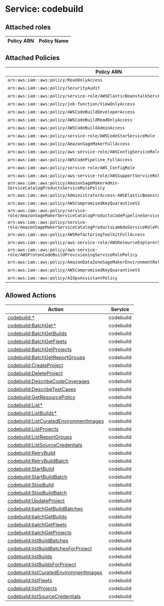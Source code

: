 # Service: codebuild

## Attached roles

| Policy ARN | Policy Name |
|------------|-------------|
## Attached Policies

| Policy ARN | Policy Name |
|------------|-------------|
| `arn:aws:iam::aws:policy/ReadOnlyAccess` | [ReadOnlyAccess](../policies.md#readonlyaccess) |
| `arn:aws:iam::aws:policy/SecurityAudit` | [SecurityAudit](../policies.md#securityaudit) |
| `arn:aws:iam::aws:policy/service-role/AWSElasticBeanstalkService` | [AWSElasticBeanstalkService](../policies.md#awselasticbeanstalkservice) |
| `arn:aws:iam::aws:policy/job-function/ViewOnlyAccess` | [ViewOnlyAccess](../policies.md#viewonlyaccess) |
| `arn:aws:iam::aws:policy/AWSCodeBuildDeveloperAccess` | [AWSCodeBuildDeveloperAccess](../policies.md#awscodebuilddeveloperaccess) |
| `arn:aws:iam::aws:policy/AWSCodeBuildReadOnlyAccess` | [AWSCodeBuildReadOnlyAccess](../policies.md#awscodebuildreadonlyaccess) |
| `arn:aws:iam::aws:policy/AWSCodeBuildAdminAccess` | [AWSCodeBuildAdminAccess](../policies.md#awscodebuildadminaccess) |
| `arn:aws:iam::aws:policy/service-role/AWSCodeStarServiceRole` | [AWSCodeStarServiceRole](../policies.md#awscodestarservicerole) |
| `arn:aws:iam::aws:policy/AmazonSageMakerFullAccess` | [AmazonSageMakerFullAccess](../policies.md#amazonsagemakerfullaccess) |
| `arn:aws:iam::aws:policy/aws-service-role/AWSConfigServiceRolePolicy` | [AWSConfigServiceRolePolicy](../policies.md#awsconfigservicerolepolicy) |
| `arn:aws:iam::aws:policy/AWSCodePipeline_FullAccess` | [AWSCodePipeline_FullAccess](../policies.md#awscodepipeline_fullaccess) |
| `arn:aws:iam::aws:policy/service-role/AWS_ConfigRole` | [AWS_ConfigRole](../policies.md#aws_configrole) |
| `arn:aws:iam::aws:policy/aws-service-role/AWSSupportServiceRolePolicy` | [AWSSupportServiceRolePolicy](../policies.md#awssupportservicerolepolicy) |
| `arn:aws:iam::aws:policy/AmazonSageMakerAdmin-ServiceCatalogProductsServiceRolePolicy` | [AmazonSageMakerAdmin-ServiceCatalogProductsServiceRolePolicy](../policies.md#amazonsagemakeradmin-servicecatalogproductsservicerolepolicy) |
| `arn:aws:iam::aws:policy/AdministratorAccess-AWSElasticBeanstalk` | [AdministratorAccess-AWSElasticBeanstalk](../policies.md#administratoraccess-awselasticbeanstalk) |
| `arn:aws:iam::aws:policy/AWSCompromisedKeyQuarantineV2` | [AWSCompromisedKeyQuarantineV2](../policies.md#awscompromisedkeyquarantinev2) |
| `arn:aws:iam::aws:policy/service-role/AmazonSageMakerServiceCatalogProductsCodePipelineServiceRolePolicy` | [AmazonSageMakerServiceCatalogProductsCodePipelineServiceRolePolicy](../policies.md#amazonsagemakerservicecatalogproductscodepipelineservicerolepolicy) |
| `arn:aws:iam::aws:policy/service-role/AmazonSageMakerServiceCatalogProductsLambdaServiceRolePolicy` | [AmazonSageMakerServiceCatalogProductsLambdaServiceRolePolicy](../policies.md#amazonsagemakerservicecatalogproductslambdaservicerolepolicy) |
| `arn:aws:iam::aws:policy/AWSRefactoringToolkitFullAccess` | [AWSRefactoringToolkitFullAccess](../policies.md#awsrefactoringtoolkitfullaccess) |
| `arn:aws:iam::aws:policy/aws-service-role/AWSResourceExplorerServiceRolePolicy` | [AWSResourceExplorerServiceRolePolicy](../policies.md#awsresourceexplorerservicerolepolicy) |
| `arn:aws:iam::aws:policy/aws-service-role/AWSProtonCodeBuildProvisioningServiceRolePolicy` | [AWSProtonCodeBuildProvisioningServiceRolePolicy](../policies.md#awsprotoncodebuildprovisioningservicerolepolicy) |
| `arn:aws:iam::aws:policy/AmazonDataZoneSageMakerEnvironmentRolePermissionsBoundary` | [AmazonDataZoneSageMakerEnvironmentRolePermissionsBoundary](../policies.md#amazondatazonesagemakerenvironmentrolepermissionsboundary) |
| `arn:aws:iam::aws:policy/AWSCompromisedKeyQuarantineV3` | [AWSCompromisedKeyQuarantineV3](../policies.md#awscompromisedkeyquarantinev3) |
| `arn:aws:iam::aws:policy/AIOpsAssistantPolicy` | [AIOpsAssistantPolicy](../policies.md#aiopsassistantpolicy) |

## Allowed Actions

| Action | Service |
|--------|---------|
| [codebuild:*](../actions.md#codebuild:all) | codebuild |
| [codebuild:BatchGet*](../actions.md#codebuild:batchgetall) | codebuild |
| [codebuild:BatchGetBuilds](../actions.md#codebuild:batchgetbuilds) | codebuild |
| [codebuild:BatchGetFleets](../actions.md#codebuild:batchgetfleets) | codebuild |
| [codebuild:BatchGetProjects](../actions.md#codebuild:batchgetprojects) | codebuild |
| [codebuild:BatchGetReportGroups](../actions.md#codebuild:batchgetreportgroups) | codebuild |
| [codebuild:CreateProject](../actions.md#codebuild:createproject) | codebuild |
| [codebuild:DeleteProject](../actions.md#codebuild:deleteproject) | codebuild |
| [codebuild:DescribeCodeCoverages](../actions.md#codebuild:describecodecoverages) | codebuild |
| [codebuild:DescribeTestCases](../actions.md#codebuild:describetestcases) | codebuild |
| [codebuild:GetResourcePolicy](../actions.md#codebuild:getresourcepolicy) | codebuild |
| [codebuild:List*](../actions.md#codebuild:listall) | codebuild |
| [codebuild:ListBuilds*](../actions.md#codebuild:listbuildsall) | codebuild |
| [codebuild:ListCuratedEnvironmentImages](../actions.md#codebuild:listcuratedenvironmentimages) | codebuild |
| [codebuild:ListProjects](../actions.md#codebuild:listprojects) | codebuild |
| [codebuild:ListReportGroups](../actions.md#codebuild:listreportgroups) | codebuild |
| [codebuild:ListSourceCredentials](../actions.md#codebuild:listsourcecredentials) | codebuild |
| [codebuild:RetryBuild](../actions.md#codebuild:retrybuild) | codebuild |
| [codebuild:RetryBuildBatch](../actions.md#codebuild:retrybuildbatch) | codebuild |
| [codebuild:StartBuild](../actions.md#codebuild:startbuild) | codebuild |
| [codebuild:StartBuildBatch](../actions.md#codebuild:startbuildbatch) | codebuild |
| [codebuild:StopBuild](../actions.md#codebuild:stopbuild) | codebuild |
| [codebuild:StopBuildBatch](../actions.md#codebuild:stopbuildbatch) | codebuild |
| [codebuild:UpdateProject](../actions.md#codebuild:updateproject) | codebuild |
| [codebuild:batchGetBuildBatches](../actions.md#codebuild:batchgetbuildbatches) | codebuild |
| [codebuild:batchGetBuilds](../actions.md#codebuild:batchgetbuilds) | codebuild |
| [codebuild:batchGetFleets](../actions.md#codebuild:batchgetfleets) | codebuild |
| [codebuild:batchGetProjects](../actions.md#codebuild:batchgetprojects) | codebuild |
| [codebuild:listBuildBatches](../actions.md#codebuild:listbuildbatches) | codebuild |
| [codebuild:listBuildBatchesForProject](../actions.md#codebuild:listbuildbatchesforproject) | codebuild |
| [codebuild:listBuilds](../actions.md#codebuild:listbuilds) | codebuild |
| [codebuild:listBuildsForProject](../actions.md#codebuild:listbuildsforproject) | codebuild |
| [codebuild:listCuratedEnvironmentImages](../actions.md#codebuild:listcuratedenvironmentimages) | codebuild |
| [codebuild:listFleets](../actions.md#codebuild:listfleets) | codebuild |
| [codebuild:listProjects](../actions.md#codebuild:listprojects) | codebuild |
| [codebuild:listSourceCredentials](../actions.md#codebuild:listsourcecredentials) | codebuild |